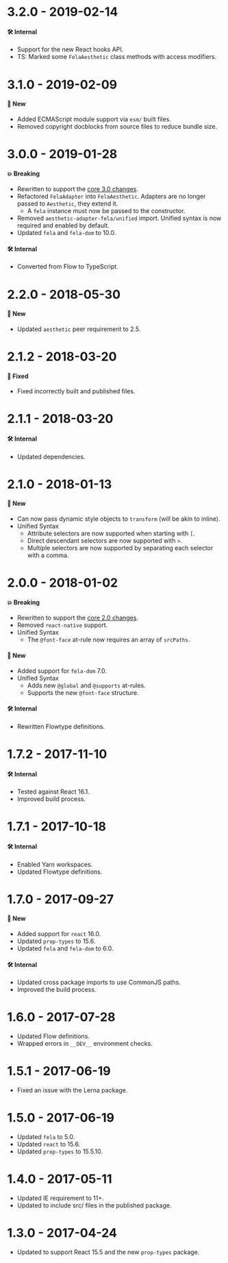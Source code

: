 # 3.2.0 - 2019-02-14

#### 🛠 Internal

- Support for the new React hooks API.
- TS: Marked some `FelaAesthetic` class methods with access modifiers.

# 3.1.0 - 2019-02-09

#### 🚀 New

- Added ECMAScript module support via `esm/` built files.
- Removed copyright docblocks from source files to reduce bundle size.

# 3.0.0 - 2019-01-28

#### 💥 Breaking

- Rewritten to support the
  [core 3.0 changes](https://github.com/milesj/aesthetic/blob/master/packages/aesthetic/CHANGELOG.md).
- Refactored `FelaAdapter` into `FelaAesthetic`. Adapters are no longer passed to `Aesthetic`, they
  extend it.
  - A `fela` instance must now be passed to the constructor.
- Removed `aesthetic-adapter-fela/unified` import. Unified syntax is now required and enabled by
  default.
- Updated `fela` and `fela-dom` to 10.0.

#### 🛠 Internal

- Converted from Flow to TypeScript.

# 2.2.0 - 2018-05-30

#### 🚀 New

- Updated `aesthetic` peer requirement to 2.5.

# 2.1.2 - 2018-03-20

#### 🐞 Fixed

- Fixed incorrectly built and published files.

# 2.1.1 - 2018-03-20

#### 🛠 Internal

- Updated dependencies.

# 2.1.0 - 2018-01-13

#### 🚀 New

- Can now pass dynamic style objects to `transform` (will be akin to inline).
- Unified Syntax
  - Attribute selectors are now supported when starting with `[`.
  - Direct descendant selectors are now supported with `>`.
  - Multiple selectors are now supported by separating each selector with a comma.

# 2.0.0 - 2018-01-02

#### 💥 Breaking

- Rewritten to support the
  [core 2.0 changes](https://github.com/milesj/aesthetic/blob/master/packages/aesthetic/CHANGELOG.md).
- Removed `react-native` support.
- Unified Syntax
  - The `@font-face` at-rule now requires an array of `srcPaths`.

#### 🚀 New

- Added support for `fela-dom` 7.0.
- Unified Syntax
  - Adds new `@global` and `@supports` at-rules.
  - Supports the new `@font-face` structure.

#### 🛠 Internal

- Rewritten Flowtype definitions.

# 1.7.2 - 2017-11-10

#### 🛠 Internal

- Tested against React 16.1.
- Improved build process.

# 1.7.1 - 2017-10-18

#### 🛠 Internal

- Enabled Yarn workspaces.
- Updated Flowtype definitions.

# 1.7.0 - 2017-09-27

#### 🚀 New

- Added support for `react` 16.0.
- Updated `prop-types` to 15.6.
- Updated `fela` and `fela-dom` to 6.0.

#### 🛠 Internal

- Updated cross package imports to use CommonJS paths.
- Improved the build process.

# 1.6.0 - 2017-07-28

- Updated Flow definitions.
- Wrapped errors in `__DEV__` environment checks.

# 1.5.1 - 2017-06-19

- Fixed an issue with the Lerna package.

# 1.5.0 - 2017-06-19

- Updated `fela` to 5.0.
- Updated `react` to 15.6.
- Updated `prop-types` to 15.5.10.

# 1.4.0 - 2017-05-11

- Updated IE requirement to 11+.
- Updated to include src/ files in the published package.

# 1.3.0 - 2017-04-24

- Updated to support React 15.5 and the new `prop-types` package.
